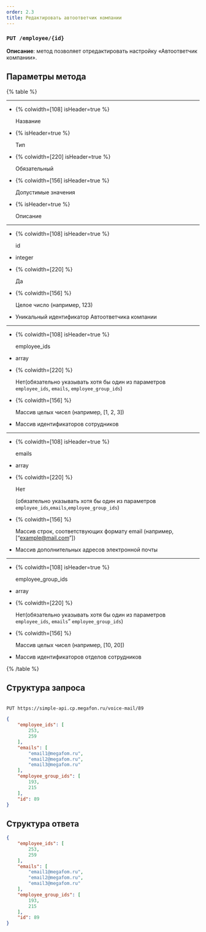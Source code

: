 ```yaml
---
order: 2.3
title: Редактировать автоответчик компании
---
```


### `PUT /employee/{id}`

**Описание**: метод позволяет отредактировать настройку «Автоответчик компании».

## Параметры метода

{% table %}

---

*  {% colwidth=[108] isHeader=true %}

   Название

*  {% isHeader=true %}

   Тип

*  {% colwidth=[220] isHeader=true %}

   Обязательный

*  {% colwidth=[156] isHeader=true %}

   Допустимые значения

*  {% isHeader=true %}

   Описание

---

*  {% colwidth=[108] isHeader=true %}

   id

*  integer

*  {% colwidth=[220] %}

   Да

*  {% colwidth=[156] %}

   Целое число (например, 123)

*  Уникальный идентификатор Автоответчика компании

---

*  {% colwidth=[108] isHeader=true %}

   employee_ids

*  array

*  {% colwidth=[220] %}

   Нет(обязательно указывать хотя бы один из параметров `employee_ids`, `emails`, `employee_group_ids`)

*  {% colwidth=[156] %}

   Массив целых чисел (например, \[1, 2, 3\])

*  Массив идентификаторов сотрудников

---

*  {% colwidth=[108] isHeader=true %}

   emails

*  array

*  {% colwidth=[220] %}

   Нет

   (обязательно указывать хотя бы один из параметров `employee_ids`,`emails`,`employee_group_ids`)

*  {% colwidth=[156] %}

   Массив строк, соответствующих формату email (например, \[“[example@mail.com](mailto:example@mail.com)”\])

*  Массив дополнительных адресов электронной почты

---

*  {% colwidth=[108] isHeader=true %}

   employee_group_ids

*  array

*  {% colwidth=[220] %}

   Нет(обязательно указывать хотя бы один из параметров `employee_ids`, `emails`” `employee_group_ids`)

*  {% colwidth=[156] %}

   Массив целых чисел (например, \[10, 20\])

*  Массив идентификаторов отделов сотрудников

{% /table %}

## Структура запроса

\
`PUT https://simple-api.cp.megafon.ru/voice-mail/89`

```json
{
    "employee_ids": [
        253,
        259
    ],
    "emails": [
        "email1@megafom.ru",
        "email2@megafom.ru",
        "email3@megafom.ru"
    ],
    "employee_group_ids": [
        193,
        215
    ],
    "id": 89
}
```

## Структура ответа

```json
{
    "employee_ids": [
        253,
        259
    ],
    "emails": [
        "email1@megafom.ru",
        "email2@megafom.ru",
        "email3@megafom.ru"
    ],
    "employee_group_ids": [
        193,
        215
    ],
    "id": 89
}
```